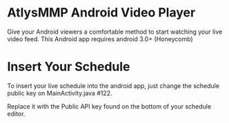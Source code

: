 # AtlysMMP Android Video Player
Give your Android viewers a comfortable method to start watching your live video feed. 
This Android app requires android 3.0+ (Honeycomb) 


# Insert Your Schedule
To insert your live schedule into the android app, just change the schedule public key on MainActivity.java #122.

Replace it with the Public API key found on the bottom of your schedule editor. 
